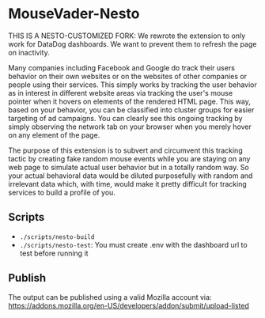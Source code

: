 # MouseVader-Nesto

THIS IS A NESTO-CUSTOMIZED FORK: We rewrote the extension to only work for DataDog dashboards. We want to prevent them to refresh the page on inactivity.

Many companies including Facebook and Google do track their users behavior on their own websites or on the websites of other companies or people using their services. This simply works by tracking the user behavior as in interest in different website areas via tracking the user's mouse pointer when it hovers on elements of the rendered HTML page. This way, based on your behavior, you can be classified into cluster groups for easier targeting of ad campaigns. You can clearly see this ongoing tracking by simply observing the network tab on your browser when you merely hover on any element of the page.

The purpose of this extension is to subvert and circumvent this tracking tactic by creating fake random mouse events while you are staying on any web page to simulate actual user behavior but in a totally random way. So your actual behavioral data would be diluted purposefully with random and irrelevant data which, with time, would make it pretty difficult for tracking services to build a profile of you.

## Scripts

- `./scripts/nesto-build`
- `./scripts/nesto-test`: You must create .env with the dashboard url to test before running it

## Publish

The output can be published using a valid Mozilla account via: https://addons.mozilla.org/en-US/developers/addon/submit/upload-listed